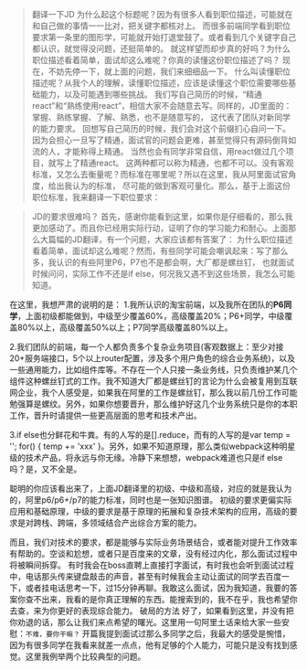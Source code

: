 
>翻译一下JD 
为什么起这个标题呢？因为有很多人看到职位描述，可能就在和自己做的事情一一比对，把关键字都核对上。
而很多前端同学看到职位要求第一条里的图形学，可能就开始打退堂鼓了。或者看到几个关键字自己都认识，就觉得没问题，还挺简单的。
就这样望而却步真的好吗？为什么职位描述看着简单，面试却这么难呢？你真的读懂这份职位描述了吗？
现在，不妨先停一下，就上面的问题，我们来细细品一下。
什么叫读懂职位描述呢？从我个人的理解，读懂职位描述，应该是读懂这个职位需要哪些基础能力，以及可能遇到哪些挑战。
我们写自己简历的时候，“精通react”和“熟练使用react”，相信大家不会随意去写。同样的，JD里面的：掌握、熟练掌握、了解、熟悉，也不是随意写的，
这代表了团队对新同学的能力要求。
回想写自己简历的时候，我们会对这个前缀扪心自问一下。因为会担心一旦写了精通，面试官的问题会更难，甚至觉得只有源码倒背如流的人，才能称得上精通。
当然也会有同学非常自信，用react做过几个项目，就写上了精通react。
这两种都可以称为精通，也都不可以。没有客观标准，又怎么去衡量呢？而标准在哪里呢？所以在这里，我从阿里面试官角度，给出我认为的标准，
尽可能的做到客观可量化。那么，基于上面这份职位标准，我来翻译一下职位要求：



>JD的要求很难吗？ 
首先，感谢你能看到这里，如果你是仔细看的，那么我更加感动了。而且你已经用实际行动，证明了你的学习能力和耐心。上面那么大篇幅的JD翻译，有一个问题，大家应该都有答案了：
为什么职位描述看着简单，面试却这么难呢？然而，有些同学可能会嘲讽起来：写了那么多，我认识的有些阿里P6，P7也不是都会啊，大厂都是螺丝钉，
也就面试时候问问，实际工作不还是if else，何况我又遇不到这些场景，我怎么可能知道。

在这里，我想严肃的说明的是：
1.我所认识的淘宝前端，以及我所在团队的**P6同学**，上面初级都能做到，中级至少覆盖60%，高级覆盖20%；P6+同学，中级覆盖80%以上，高级覆盖50%以上；P7同学高级覆盖80%以上。

2.我们团队的前端，每一个人都负责多个复杂业务项目(客观数据上：至少对接20+服务端接口，5个以上router配置，涉及多个用户角色的综合业务系统)，以及一些通用能力，比如组件库等。不存在一个人只接一条业务线，只负责维护某几个组件这种螺丝钉式的工作。我不知道大厂都是螺丝钉的言论为什么会被复用到互联网企业，我个人感受是，如果我在阿里的工作是螺丝钉，那么我以前几份工作可能勉强算是螺纹。另外，如果你想要晋升，那么维护好这几个业务系统只是你的本职工作，晋升时请提供一些更高层面的思考和技术产出。

3.if else也分鲜花和牛粪。有的人写的是[].reduce，而有的人写的是var temp = ''; for() { temp += 'xxx' }。另外，如果不知道原理，那么类似webpack这种明星级的技术产品，将永远与你无缘。冷静下来想想，webpack难道也只是if else吗？是，又不全是。

聪明的你应该看出来了，上面JD翻译里的初级、中级和高级，对应的就是我认为的，阿里p6/p6+/p7的能力标准，同时也是一张知识图谱。
初级的要求更偏实际应用和基础原理，中级的要求是基于原理的拓展和复杂技术架构的应用，高级的要求是对跨栈、跨端，多领域结合产出综合方案的能力。

而且，我们对技术的要求，都是能够与实际业务场景结合，或者能对提升工作效率有帮助的。空谈和尬想，或者只是百度来的文章，没有经过内化，那么面试过程中将被瞬间拆穿。
有时我会在boss直聘上直接打字面试，有时我也会听到面试过程中，电话那头传来键盘敲击的声音，甚至有时候我会主动让面试的同学去百度一下，或者挂电话思考一下，过15分钟再聊。我敢这么面试，因为我知道，我要的答案你查不出来，我看的是你真正理解的东西。能搜索到的，我不在乎，我也希望你去查，来为你更好的表现综合能力。
破局的方法
好了，如果看到这里，并没有把你劝退的话，那么让我们来点希望的曙光。这里用一句阿里土话来给大家一些安慰：`不难，要你干嘛？`
开篇我提到面试过那么多同学之后，我最大的感受是惋惜，因为有很多同学在我看来就差一点点，他有足够的个人能力，可能只是没有找到感觉。这里我例举两个比较典型的问题。